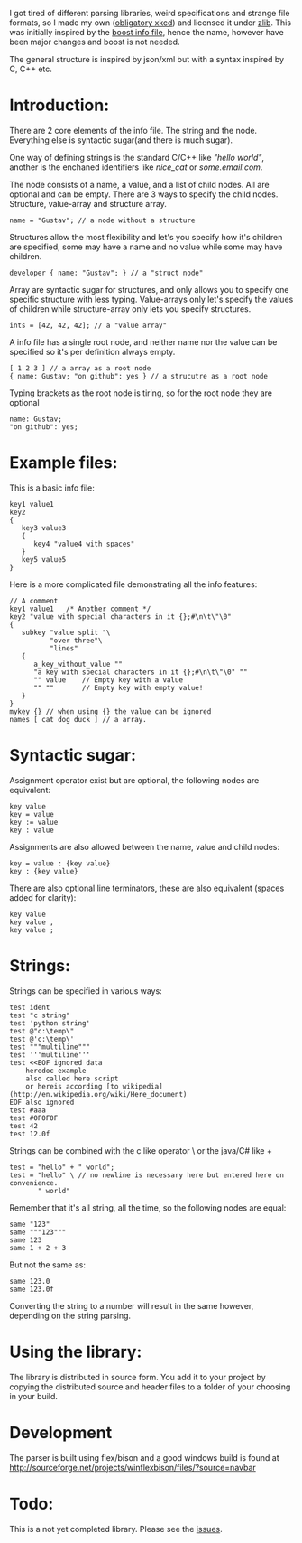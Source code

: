 I got tired of different parsing libraries, weird specifications and strange file formats, so I made my own ([obligatory xkcd](http://xkcd.com/927/)) and licensed it under [zlib](https://tldrlegal.com/license/zlib-libpng-license-%28zlib%29).
This was initially inspired by the [boost info file](http://www.boost.org/doc/libs/1_56_0/doc/html/boost_propertytree/parsers.html#boost_propertytree.parsers.info_parser), hence the name, however have been major changes and boost is not needed.

The general structure is inspired by json/xml but with a syntax inspired by C, C++ etc.

Introduction:
==============

There are 2 core elements of the info file. The string and the node. Everything else is syntactic sugar(and there is much sugar).

One way of defining strings is the standard C/C++ like *"hello world"*, another is the enchaned identifiers like *nice_cat* or *some.email.com*.

The node consists of a name, a value, and a list of child nodes. All are optional and can be empty. There are 3 ways to specify the child nodes. Structure, value-array and structure array.

    name = "Gustav"; // a node without a structure

Structures allow the most flexibility and let's you specify how it's children are specified, some may have a name and no value while some may have children.

    developer { name: "Gustav"; } // a "struct node"

Array are syntactic sugar for structures, and only allows you to specify one specific structure with less typing. Value-arrays only let's specify the values of children while structure-array only lets you specify structures.

	ints = [42, 42, 42]; // a "value array"

A info file has a single root node, and neither name nor the value can be specified so it's per definition always empty.

    [ 1 2 3 ] // a array as a root node
    { name: Gustav; "on github": yes } // a strucutre as a root node
	
Typing brackets as the root node is tiring, so for the root node they are optional

    name: Gustav;
	"on github": yes;

Example files:
==============

This is a basic info file:

    key1 value1
    key2
    {
       key3 value3
       {
          key4 "value4 with spaces"
       }
       key5 value5
    }

Here is a more complicated file demonstrating all the info features:

    // A comment
    key1 value1   /* Another comment */
    key2 "value with special characters in it {};#\n\t\"\0"
    {
       subkey "value split "\
              "over three"\
              "lines"
       {
          a_key_without_value ""
          "a key with special characters in it {};#\n\t\"\0" ""
          "" value    // Empty key with a value
          "" ""       // Empty key with empty value!
       }
    }
	mykey {} // when using {} the value can be ignored
	names [ cat dog duck ] // a array.

Syntactic sugar:
=================
	
Assignment operator exist but are optional, the following nodes are equivalent:

	key value
	key = value
	key := value
	key : value
	
Assignments are also allowed between the name, value and child nodes:

    key = value : {key value}
	key : {key value}
	
There are also optional line terminators, these are also equivalent (spaces added for clarity):

    key value
	key value ,
	key value ;
	
Strings:
=========

Strings can be specified in various ways:

    test ident
    test "c string"
    test 'python string'
    test @"c:\temp\"
    test @'c:\temp\'
	test """multiline"""
	test '''multiline'''
	test <<EOF ignored data
		heredoc example
		also called here script
		or hereis according [to wikipedia](http://en.wikipedia.org/wiki/Here_document)
	EOF also ignored
	test #aaa
	test #0F0F0F
	test 42
	test 12.0f
	
Strings can be combined with the c like operator \ or the java/C# like +

	test = "hello" + " world";
	test = "hello" \ // no newline is necessary here but entered here on convenience.
	       " world"

Remember that it's all string, all the time, so the following nodes are equal:

    same "123"
	same """123"""
	same 123
	same 1 + 2 + 3
	
But not the same as:

    same 123.0
	same 123.0f

Converting the string to a number will result in the same however, depending on the string parsing.

Using the library:
==================

The library is distributed in source form. You add it to your project by copying the distributed source and header files to a folder of your choosing in your build.

Development
============

The parser is built using flex/bison and a good windows build is found at http://sourceforge.net/projects/winflexbison/files/?source=navbar

Todo:
=======

This is a not yet completed library. Please see the [issues](https://github.com/madeso/infofile/issues?q=is%3Aopen+is%3Aissue).
